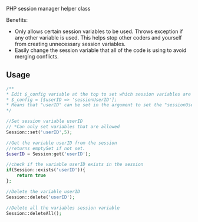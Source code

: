 PHP session manager helper class

Benefits:
- Only allows certain session variables to be used. Throws exception if any other variable is used.
This helps stop other coders and yourself from creating unnecessary session variables.
- Easily change the session variable that all of the code is using to avoid merging conflicts.


Usage
-----

```php
/**
* Edit $_config variable at the top to set which session variables are allowed
* $_config = [$userID => 'sessionUserID'];
* Means that "userID" can be set in the argument to set the "sessionUserID" session variable.
*/

//Set session variable userID
// *Can only set variables that are allowed
Session::set('userID',5);

//Get the variable userID from the session
//returns emptySet if not set.
$userID = Session:get('userID');

//check if the variable userID exists in the session
if(Session::exists('userID')){
    return true
};

//Delete the variable userID
Session::delete('userID');

//Delete all the variables session variable
Session::deleteAll();


```


